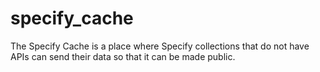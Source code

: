 # specify_cache

The Specify Cache is a place where Specify collections that do not have APIs can send their data so that it can be made public.
